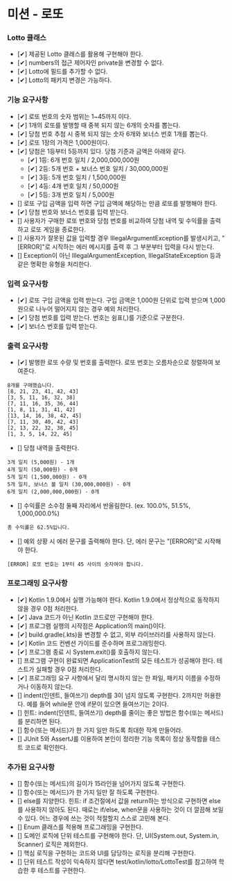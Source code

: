 # 미션 - 로또

### Lotto 클래스
- [✔] 제공된 Lotto 클래스를 활용해 구현해야 한다.
- [✔] numbers의 접근 제어자인 private을 변경할 수 없다.
- [✔] Lotto에 필드를 추가할 수 없다.
- [✔] Lotto의 패키지 변경은 가능하다.

### 기능 요구사항
- [✔] 로또 번호의 숫자 범위는 1~45까지 이다.
- [✔] 1개의 로또를 발행할 때 중복 되지 않는 6개의 숫자를 뽑는다.
- [✔] 당첨 번호 추첨 시 중복 되지 않는 숫자 6개와 보너스 번호 1개를 뽑는다.
- [✔] 로또 1장의 가격은 1,000원이다.
- [✔] 당첨은 1등부터 5등까지 있다. 당첨 기준과 금액은 아래와 같다.
    - [✔] 1등: 6개 번호 일치 / 2,000,000,000원
    - [✔] 2등: 5개 번호 + 보너스 번호 일치 / 30,000,000원
    - [✔] 3등: 5개 번호 일치 / 1,500,000원
    - [✔] 4등: 4개 번호 일치 / 50,000원
    - [✔] 5등: 3개 번호 일치 / 5,000원
- [] 로또 구입 금액을 입력 하면 구입 금액에 해당하는 만큼 로또를 발행해야 한다.
- [✔] 당첨 번호와 보너스 번호를 입력 받는다.
- [] 사용자가 구매한 로또 번호와 당첨 번호를 비교하여 당첨 내역 및 수익률을 출력하고 로또 게임을 종료한다.
- [] 사용자가 잘못된 값을 입력할 경우 IllegalArgumentException를 발생시키고, "[ERROR]"로 시작하는 에러 메시지를 출력 후 그 부분부터 입력을 다시 받는다.
- [] Exception이 아닌 IllegalArgumentException, IllegalStateException 등과 같은 명확한 유형을 처리한다.

### 입력 요구사항
- [✔] 로또 구입 금액을 입력 받는다. 구입 금액은 1,000원 단위로 입력 받으며 1,000원으로 나누어 떨어지지 않는 경우 예외 처리한다.
- [✔] 당첨 번호를 입력 받는다. 번호는 쉼표(,)를 기준으로 구분한다.
- [✔] 보너스 번호를 입력 받는다.

### 출력 요구사항
- [✔] 발행한 로또 수량 및 번호를 출력한다. 로또 번호는 오름차순으로 정렬하여 보여준다.
```
8개를 구매했습니다.
[8, 21, 23, 41, 42, 43] 
[3, 5, 11, 16, 32, 38] 
[7, 11, 16, 35, 36, 44] 
[1, 8, 11, 31, 41, 42] 
[13, 14, 16, 38, 42, 45] 
[7, 11, 30, 40, 42, 43] 
[2, 13, 22, 32, 38, 45] 
[1, 3, 5, 14, 22, 45]
```
- [] 당첨 내역을 출력한다.
```
3개 일치 (5,000원) - 1개
4개 일치 (50,000원) - 0개
5개 일치 (1,500,000원) - 0개
5개 일치, 보너스 볼 일치 (30,000,000원) - 0개
6개 일치 (2,000,000,000원) - 0개
```
- [] 수익률은 소수점 둘째 자리에서 반올림한다. (ex. 100.0%, 51.5%, 1,000,000.0%)
```
총 수익률은 62.5%입니다.
```
- [] 예외 상황 시 에러 문구를 출력해야 한다. 단, 에러 문구는 "[ERROR]"로 시작해야 한다.
```
[ERROR] 로또 번호는 1부터 45 사이의 숫자여야 합니다.
```

### 프로그래밍 요구사항
- [✔] Kotlin 1.9.0에서 실행 가능해야 한다. Kotlin 1.9.0에서 정상적으로 동작하지 않을 경우 0점 처리한다. 
- [✔] Java 코드가 아닌 Kotlin 코드로만 구현해야 한다. 
- [✔] 프로그램 실행의 시작점은 Application의 main()이다. 
- [✔] build.gradle(.kts)을 변경할 수 없고, 외부 라이브러리를 사용하지 않는다.
- [✔] Kotlin 코드 컨벤션 가이드를 준수하며 프로그래밍한다.
- [✔] 프로그램 종료 시 System.exit()를 호출하지 않는다.
- [] 프로그램 구현이 완료되면 ApplicationTest의 모든 테스트가 성공해야 한다. 테스트가 실패할 경우 0점 처리한다.
- [✔] 프로그래밍 요구 사항에서 달리 명시하지 않는 한 파일, 패키지 이름을 수정하거나 이동하지 않는다.
- [] indent(인덴트, 들여쓰기) depth를 3이 넘지 않도록 구현한다. 2까지만 허용한다. 예를 들어 while문 안에 if문이 있으면 들여쓰기는 2이다.
- [] 힌트: indent(인덴트, 들여쓰기) depth를 줄이는 좋은 방법은 함수(또는 메서드)를 분리하면 된다. 
- [] 함수(또는 메서드)가 한 가지 일만 하도록 최대한 작게 만들어라.
- [] JUnit 5와 AssertJ를 이용하여 본인이 정리한 기능 목록이 정상 동작함을 테스트 코드로 확인한다.


### 추가된 요구사항
- [] 함수(또는 메서드)의 길이가 15라인을 넘어가지 않도록 구현한다. 
- [] 함수(또는 메서드)가 한 가지 일만 잘 하도록 구현한다. 
- [] else를 지양한다. 힌트: if 조건절에서 값을 return하는 방식으로 구현하면 else를 사용하지 않아도 된다. 때로는 if/else, when문을 사용하는 것이 더 깔끔해 보일 수 있다. 어느 경우에 쓰는 것이 적절할지 스스로 고민해 본다.
- [] Enum 클래스를 적용해 프로그래밍을 구현한다.
- [] 도메인 로직에 단위 테스트를 구현해야 한다. 단, UI(System.out, System.in, Scanner) 로직은 제외한다.
- [] 핵심 로직을 구현하는 코드와 UI를 담당하는 로직을 분리해 구현한다.
- [] 단위 테스트 작성이 익숙하지 않다면 test/kotlin/lotto/LottoTest를 참고하여 학습한 후 테스트를 구현한다.